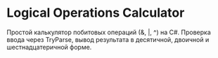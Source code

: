 ﻿# Logical Operations Calculator

Простой калькулятор побитовых операций (&, |, ^) на C#.
Проверка ввода через TryParse, вывод результата в десятичной, двоичной и шестнадцатеричной форме.

